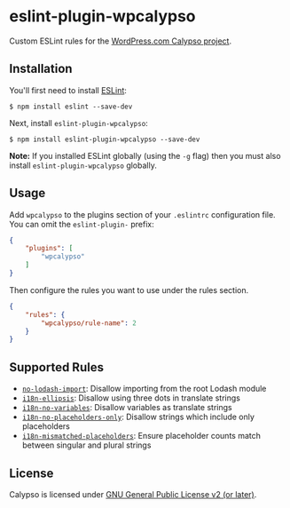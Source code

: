 # eslint-plugin-wpcalypso

Custom ESLint rules for the [WordPress.com Calypso project](https://github.com/automattic/wp-calypso).

## Installation

You'll first need to install [ESLint](http://eslint.org):

```
$ npm install eslint --save-dev
```

Next, install `eslint-plugin-wpcalypso`:

```
$ npm install eslint-plugin-wpcalypso --save-dev
```

**Note:** If you installed ESLint globally (using the `-g` flag) then you must also install `eslint-plugin-wpcalypso` globally.

## Usage

Add `wpcalypso` to the plugins section of your `.eslintrc` configuration file. You can omit the `eslint-plugin-` prefix:

```json
{
    "plugins": [
        "wpcalypso"
    ]
}
```

Then configure the rules you want to use under the rules section.

```json
{
    "rules": {
        "wpcalypso/rule-name": 2
    }
}
```

## Supported Rules

- [`no-lodash-import`](docs/rules/no-lodash-import.md): Disallow importing from the root Lodash module
- [`i18n-ellipsis`](docs/rules/i18n-ellipsis.md): Disallow using three dots in translate strings
- [`i18n-no-variables`](docs/rules/i18n-no-variables.md): Disallow variables as translate strings
- [`i18n-no-placeholders-only`](docs/rules/i18n-no-placeholders-only.md): Disallow strings which include only placeholders
- [`i18n-mismatched-placeholders`](docs/rules/i18n-mismatched-placeholders.md): Ensure placeholder counts match between singular and plural strings

## License

Calypso is licensed under [GNU General Public License v2 (or later)](https://github.com/Automattic/eslint-plugin-wpcalypso/blob/master/LICENSE.md).
